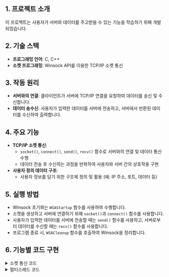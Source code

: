 ## 1. 프로젝트 소개
이 프로젝트는 사용자가 서버와 데이터를 주고받을 수 있는 기능을 학습하기 위해 개발되었습니다.

## 2. 기술 스택
- **프로그래밍 언어**: C, C++
- **소켓 프로그래밍**: Winsock API를 이용한 TCP/IP 소켓 통신

## 3. 작동 원리
- **서버와의 연결**: 클라이언트가 서버에 TCP/IP 연결을 요청하여 데이터를 송신 및 수신합니다.
- **데이터 송수신**: 사용자가 입력한 데이터를 서버에 전송하고, 서버에서 반환된 데이터를 수신하여 출력합니다.

## 4. 주요 기능
- **TCP/IP 소켓 통신**:
  - `socket()`, `connect()`, `send()`, `recv()` 함수로 서버와의 연결 및 데이터 통신 수행
  - 데이터 전송 후 수신하는 과정을 반복하여 사용자와 서버 간의 상호작용 구현
- **사용자 정의 데이터 구조**:
  - 사용자 정보를 담기 위한 구조체 정의 및 활용 (예: IP 주소, 포트, 데이터 등)



## 5. 실행 방법
- Winsock 초기화는 `WSAStartup` 함수를 사용하여 수행합니다.
- 소켓을 생성하고 서버에 연결하기 위해 `socket()`과 `connect()` 함수를 사용합니다.
- 사용자가 입력한 데이터를 서버에 전송할 때는 `send()` 함수를 사용하고, 서버로부터 데이터를 수신할 때는 `recv()` 함수를 사용합니다.
- 프로그램 종료 시, `WSACleanup` 함수를 호출하여 Winsock을 정리합니다.


## 6. 기능별 코드 구현





<details>

<summary>소켓 통신 코드</summary>

```c
#include <winsock2.h>
#include <stdio.h>

void socketCommunication() {
    WSADATA wsaData;
    SOCKET sock;
    struct sockaddr_in server;
    char *message, server_reply[2000];

    // Winsock 초기화
    WSAStartup(MAKEWORD(2, 2), &wsaData);
    // 소켓 생성
    sock = socket(AF_INET, SOCK_STREAM, 0);
    server.sin_family = AF_INET;
    server.sin_port = htons(8888);
    server.sin_addr.s_addr = inet_addr("127.0.0.1");

    // 서버에 연결
    connect(sock, (struct sockaddr *)&server, sizeof(server));

    // 데이터 전송
    message = "Hello Server";
    send(sock, message, strlen(message), 0);

    // 서버로부터 응답 수신
    recv(sock, server_reply, sizeof(server_reply), 0);
    printf("Server reply: %s\n", server_reply);

    // 소켓 종료
    closesocket(sock);
    WSACleanup();
}
```
</details>

<details>

<summary>멀티스레드 코드</summary>

```c

#include <pthread.h>

#include <stdio.h>

void* threadFunction(void* arg) {
    int thread_id = *((int*)arg);
    printf("Thread %d is running.\n", thread_id);
    // 스레드 작업 수행
    return NULL;
}

void multiThreading() {
    pthread_t threads[5];
    int thread_ids[5];

    for (int i = 0; i < 5; i++) {
        thread_ids[i] = i;
        pthread_create(&threads[i], NULL, threadFunction, (void*)&thread_ids[i]);
    }

    for (int i = 0; i < 5; i++) {
        pthread_join(threads[i], NULL);
    }
}

```
</details>

